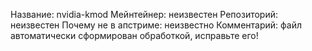 Название:                   nvidia-kmod
Мейнтейнер:                 неизвестен
Репозиторий:                неизвестен
Почему не в апстриме:       неизвестно
Комментарий:                файл автоматически сформирован обработкой, исправьте его!

